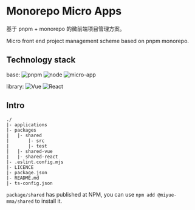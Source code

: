# Monorepo Micro Apps

基于 pnpm + monorepo 的微前端项目管理方案。

Micro front end project management scheme based on pnpm monorepo.

## Technology stack

base: ![pnpm](https://badgen.net/badge/pnpm/8.15) ![node](https://badgen.net/badge/node/18+) ![micro-app](https://badgen.net/badge/micro-app/1.0.0)

library: ![Vue](https://badgen.net/badge/vue/3.x) ![React](https://badgen.net/badge/react/18.x)

## Intro

```
./
|- applications
|- packages
|   |- shared
|       |- src
|       |- test
|   |- shared-vue
|   |- shared-react
|- .eslint.config.mjs
|- LICENCE
|- package.json
|- README.md
|- ts-config.json
```

`package/shared` has published at NPM, you can use `npm add @miyue-mma/shared` to install it.
